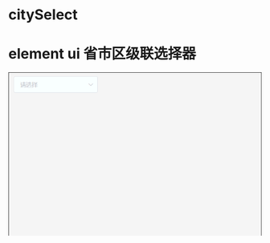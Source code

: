 # citySelect
# element ui 省市区级联选择器
![image](https://github.com/linkours/citySelect/raw/master/GIF.gif)
